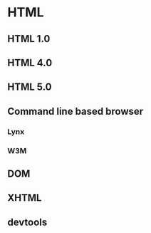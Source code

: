 # HTML

## HTML 1.0

## HTML 4.0

## HTML 5.0

## Command line based browser

### Lynx

### W3M

## DOM

## XHTML

## devtools
